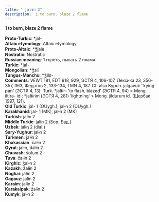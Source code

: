 ```yaml
---
title: " jalɨn 2"
description:  1 to burn, blaze 2 flame
---
```

<strong> 1 to burn, blaze 2 flame</strong><br><br>
<strong>Proto-Turkic</strong>:  *jal-<br>
<strong>Altaic etymology</strong>:  Altaic etymology<br>
<strong> Proto-Altaic</strong>:  *ǯi̯ale<br>
<strong>Nostratic</strong>:  Nostratic<br>
<strong>Russian meaning</strong>:  1 гореть, пылать 2 пламя<br>
<strong>Turkic</strong>:  *jal-<br>
<strong>Mongolian</strong>:  *ǯali<br>
<strong>Tungus-Manchu</strong>:  *ǯild-<br>
<strong>Comments</strong>:  VEWT 181, EDT 918, 929, ЭСТЯ 4, 106-107, Лексика 23, 356-357, 363, Федотов 2, 133-134, TMN 4, 187. Cf. also Kypch. jalgavuč 'frying pan' (ЭСТЯ 4, 13). Turk. *jaltɨr- 'to flash, blazed' (ЭСТЯ 4, 94) > Mong. iltira- id.; *jaltɨrɨm (ЭСТЯ 4, 281) 'lightning' > Mong. jildurum id. (Щербак 1997, 121).<br>
<strong>Old Turkic</strong>:  jal- 1 (OUygh.), jalɨn 2 (OUygh.)<br>
<strong>Karakhanid</strong>:  jal- 1 (MK), jalɨn 2 (MK)<br>
<strong>Turkish</strong>:  jalɨn 2<br>
<strong>Middle Turkic</strong>:  jalɨn 2 (Бор. Бад.)<br>
<strong>Uzbek</strong>:  jalɨŋ 2 (dial.)<br>
<strong>Sary-Yughur</strong>:  jalɨn 2<br>
<strong>Turkmen</strong>:  jalɨn 2<br>
<strong>Khakassian</strong>:  čalɨn 2<br>
<strong>Oyrat</strong>:  jalɨn, d́alɨn 2<br>
<strong>Chuvash</strong>:  śolъm 2<br>
<strong>Tuva</strong>:  čalɨn 2<br>
<strong>Kirghiz</strong>:  ǯalɨn 2<br>
<strong>Kazakh</strong>:  žalɨn 2<br>
<strong>Noghai</strong>:  jalɨn 2<br>
<strong>Gagauz</strong>:  jalɨn 2<br>
<strong>Karaim</strong>:  jalɨn 2<br>
<strong>Karakalpak</strong>:  žalɨn 2<br>
<strong>Kumyk</strong>:  jalɨn 2<br>


